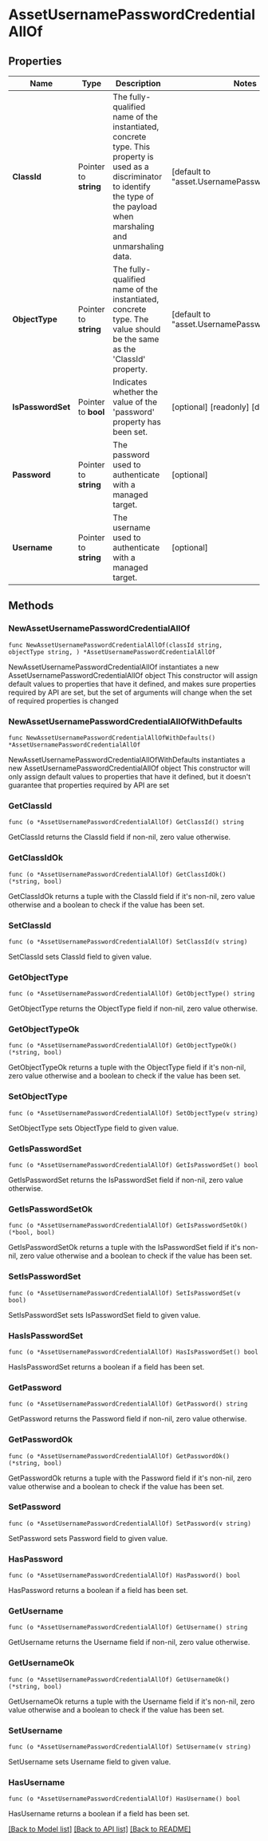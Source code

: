 # AssetUsernamePasswordCredentialAllOf

## Properties

Name | Type | Description | Notes
------------ | ------------- | ------------- | -------------
**ClassId** | Pointer to **string** | The fully-qualified name of the instantiated, concrete type. This property is used as a discriminator to identify the type of the payload when marshaling and unmarshaling data. | [default to "asset.UsernamePasswordCredential"]
**ObjectType** | Pointer to **string** | The fully-qualified name of the instantiated, concrete type. The value should be the same as the &#39;ClassId&#39; property. | [default to "asset.UsernamePasswordCredential"]
**IsPasswordSet** | Pointer to **bool** | Indicates whether the value of the &#39;password&#39; property has been set. | [optional] [readonly] [default to false]
**Password** | Pointer to **string** | The password used to authenticate with a managed target. | [optional] 
**Username** | Pointer to **string** | The username used to authenticate with a managed target. | [optional] 

## Methods

### NewAssetUsernamePasswordCredentialAllOf

`func NewAssetUsernamePasswordCredentialAllOf(classId string, objectType string, ) *AssetUsernamePasswordCredentialAllOf`

NewAssetUsernamePasswordCredentialAllOf instantiates a new AssetUsernamePasswordCredentialAllOf object
This constructor will assign default values to properties that have it defined,
and makes sure properties required by API are set, but the set of arguments
will change when the set of required properties is changed

### NewAssetUsernamePasswordCredentialAllOfWithDefaults

`func NewAssetUsernamePasswordCredentialAllOfWithDefaults() *AssetUsernamePasswordCredentialAllOf`

NewAssetUsernamePasswordCredentialAllOfWithDefaults instantiates a new AssetUsernamePasswordCredentialAllOf object
This constructor will only assign default values to properties that have it defined,
but it doesn't guarantee that properties required by API are set

### GetClassId

`func (o *AssetUsernamePasswordCredentialAllOf) GetClassId() string`

GetClassId returns the ClassId field if non-nil, zero value otherwise.

### GetClassIdOk

`func (o *AssetUsernamePasswordCredentialAllOf) GetClassIdOk() (*string, bool)`

GetClassIdOk returns a tuple with the ClassId field if it's non-nil, zero value otherwise
and a boolean to check if the value has been set.

### SetClassId

`func (o *AssetUsernamePasswordCredentialAllOf) SetClassId(v string)`

SetClassId sets ClassId field to given value.


### GetObjectType

`func (o *AssetUsernamePasswordCredentialAllOf) GetObjectType() string`

GetObjectType returns the ObjectType field if non-nil, zero value otherwise.

### GetObjectTypeOk

`func (o *AssetUsernamePasswordCredentialAllOf) GetObjectTypeOk() (*string, bool)`

GetObjectTypeOk returns a tuple with the ObjectType field if it's non-nil, zero value otherwise
and a boolean to check if the value has been set.

### SetObjectType

`func (o *AssetUsernamePasswordCredentialAllOf) SetObjectType(v string)`

SetObjectType sets ObjectType field to given value.


### GetIsPasswordSet

`func (o *AssetUsernamePasswordCredentialAllOf) GetIsPasswordSet() bool`

GetIsPasswordSet returns the IsPasswordSet field if non-nil, zero value otherwise.

### GetIsPasswordSetOk

`func (o *AssetUsernamePasswordCredentialAllOf) GetIsPasswordSetOk() (*bool, bool)`

GetIsPasswordSetOk returns a tuple with the IsPasswordSet field if it's non-nil, zero value otherwise
and a boolean to check if the value has been set.

### SetIsPasswordSet

`func (o *AssetUsernamePasswordCredentialAllOf) SetIsPasswordSet(v bool)`

SetIsPasswordSet sets IsPasswordSet field to given value.

### HasIsPasswordSet

`func (o *AssetUsernamePasswordCredentialAllOf) HasIsPasswordSet() bool`

HasIsPasswordSet returns a boolean if a field has been set.

### GetPassword

`func (o *AssetUsernamePasswordCredentialAllOf) GetPassword() string`

GetPassword returns the Password field if non-nil, zero value otherwise.

### GetPasswordOk

`func (o *AssetUsernamePasswordCredentialAllOf) GetPasswordOk() (*string, bool)`

GetPasswordOk returns a tuple with the Password field if it's non-nil, zero value otherwise
and a boolean to check if the value has been set.

### SetPassword

`func (o *AssetUsernamePasswordCredentialAllOf) SetPassword(v string)`

SetPassword sets Password field to given value.

### HasPassword

`func (o *AssetUsernamePasswordCredentialAllOf) HasPassword() bool`

HasPassword returns a boolean if a field has been set.

### GetUsername

`func (o *AssetUsernamePasswordCredentialAllOf) GetUsername() string`

GetUsername returns the Username field if non-nil, zero value otherwise.

### GetUsernameOk

`func (o *AssetUsernamePasswordCredentialAllOf) GetUsernameOk() (*string, bool)`

GetUsernameOk returns a tuple with the Username field if it's non-nil, zero value otherwise
and a boolean to check if the value has been set.

### SetUsername

`func (o *AssetUsernamePasswordCredentialAllOf) SetUsername(v string)`

SetUsername sets Username field to given value.

### HasUsername

`func (o *AssetUsernamePasswordCredentialAllOf) HasUsername() bool`

HasUsername returns a boolean if a field has been set.


[[Back to Model list]](../README.md#documentation-for-models) [[Back to API list]](../README.md#documentation-for-api-endpoints) [[Back to README]](../README.md)


